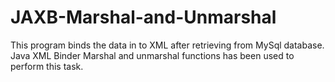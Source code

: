 # JAXB-Marshal-and-Unmarshal
This program binds the data in to XML after retrieving from MySql database. Java XML Binder Marshal and unmarshal functions has been used to perform this task.
